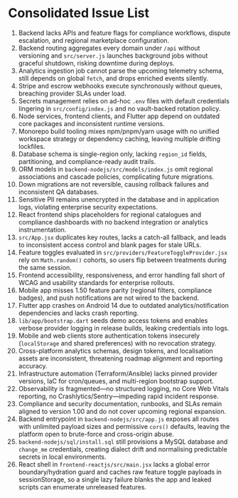 # Consolidated Issue List

1. Backend lacks APIs and feature flags for compliance workflows, dispute escalation, and regional marketplace configuration.
2. Backend routing aggregates every domain under `/api` without versioning and `src/server.js` launches background jobs without graceful shutdown, risking downtime during deploys.
3. Analytics ingestion job cannot parse the upcoming telemetry schema, still depends on global `fetch`, and drops enriched events silently.
4. Stripe and escrow webhooks execute synchronously without queues, breaching provider SLAs under load.
5. Secrets management relies on ad-hoc `.env` files with default credentials lingering in `src/config/index.js` and no vault-backed rotation policy.
6. Node services, frontend clients, and Flutter app depend on outdated core packages and inconsistent runtime versions.
7. Monorepo build tooling mixes npm/pnpm/yarn usage with no unified workspace strategy or dependency caching, leaving multiple drifting lockfiles.
8. Database schema is single-region only, lacking `region_id` fields, partitioning, and compliance-ready audit trails.
9. ORM models in `backend-nodejs/src/models/index.js` omit regional associations and cascade policies, complicating future migrations.
10. Down migrations are not reversible, causing rollback failures and inconsistent QA databases.
11. Sensitive PII remains unencrypted in the database and in application logs, violating enterprise security expectations.
12. React frontend ships placeholders for regional catalogues and compliance dashboards with no backend integration or analytics instrumentation.
13. `src/App.jsx` duplicates key routes, lacks a catch-all fallback, and leads to inconsistent access control and blank pages for stale URLs.
14. Feature toggles evaluated in `src/providers/FeatureToggleProvider.jsx` rely on `Math.random()` cohorts, so users flip between treatments during the same session.
15. Frontend accessibility, responsiveness, and error handling fall short of WCAG and usability standards for enterprise rollouts.
16. Mobile app misses 1.50 feature parity (regional filters, compliance badges), and push notifications are not wired to the backend.
17. Flutter app crashes on Android 14 due to outdated analytics/notification dependencies and lacks crash reporting.
18. `lib/app/bootstrap.dart` seeds demo access tokens and enables verbose provider logging in release builds, leaking credentials into logs.
19. Mobile and web clients store authentication tokens insecurely (`localStorage` and shared preferences) with no revocation strategy.
20. Cross-platform analytics schemas, design tokens, and localisation assets are inconsistent, threatening roadmap alignment and reporting accuracy.
21. Infrastructure automation (Terraform/Ansible) lacks pinned provider versions, IaC for cron/queues, and multi-region bootstrap support.
22. Observability is fragmented—no structured logging, no Core Web Vitals reporting, no Crashlytics/Sentry—impeding rapid incident response.
23. Compliance and security documentation, runbooks, and SLAs remain aligned to version 1.00 and do not cover upcoming regional expansion.
24. Backend entrypoint in `backend-nodejs/src/app.js` exposes all routes with unlimited payload sizes and permissive `cors()` defaults, leaving the platform open to brute-force and cross-origin abuse.
25. `backend-nodejs/sql/install.sql` still provisions a MySQL database and `change_me` credentials, creating dialect drift and normalising predictable secrets in local environments.
26. React shell in `frontend-reactjs/src/main.jsx` lacks a global error boundary/hydration guard and caches raw feature toggle payloads in sessionStorage, so a single lazy failure blanks the app and leaked scripts can enumerate unreleased features.
